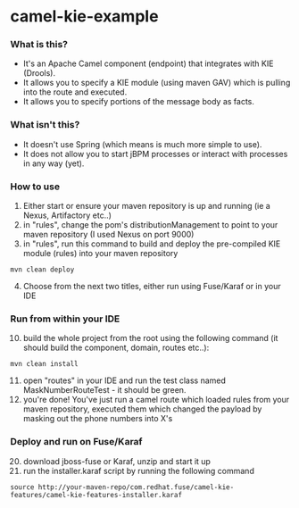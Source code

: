 # camel-kie-example


### What is this?

* It's an Apache Camel component (endpoint) that integrates with KIE (Drools).
* It allows you to specify a KIE module (using maven GAV) which is pulling into the route and executed.
* It allows you to specify portions of the message body as facts.


### What isn't this?

* It doesn't use Spring (which means is much more simple to use).
* It does not allow you to start jBPM processes or interact with processes in any way (yet).


### How to use

1) Either start or ensure your maven repository is up and running (ie a Nexus, Artifactory etc..)
2) in "rules", change the pom's distributionManagement to point to your maven repository (I used Nexus on port 9000)
3) in "rules", run this command to build and deploy the pre-compiled KIE module (rules) into your maven repository

```
mvn clean deploy
```
4) Choose from the next two titles, either run using Fuse/Karaf or in your IDE


### Run from within your IDE

10) build the whole project from the root using the following command (it should build the component, domain, routes etc..):
```
mvn clean install
```
11) open "routes" in your IDE and run the test class named MaskNumberRouteTest - it should be green.
12) you're done! You've just run a camel route which loaded rules from your maven repository, executed them which changed the payload by masking out the phone numbers into X's


### Deploy and run on Fuse/Karaf

20) download jboss-fuse or Karaf, unzip and start it up
21) run the installer.karaf script by running the following command
```
source http://your-maven-repo/com.redhat.fuse/camel-kie-features/camel-kie-features-installer.karaf
```

